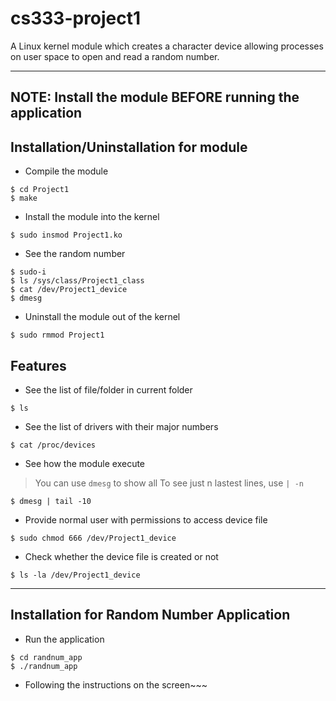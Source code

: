 # cs333-project1

A Linux kernel module which creates a character device allowing processes on user space to open and read a random number.

---
## NOTE: Install the module BEFORE running the application

## Installation/Uninstallation for module

- Compile the module
```shell
$ cd Project1
$ make
```
- Install the module into the kernel
```shell
$ sudo insmod Project1.ko
```

- See the random number
```shell
$ sudo-i
$ ls /sys/class/Project1_class
$ cat /dev/Project1_device
$ dmesg
```

- Uninstall the module out of the kernel
```shell
$ sudo rmmod Project1
```

## Features
- See the list of file/folder in current folder
```shell
$ ls
```
- See the list of drivers with their major numbers
```shell
$ cat /proc/devices
```

- See how the module execute
> You can use `dmesg` to show all
> To see just n lastest lines, use `| -n`
```shell
$ dmesg | tail -10
```
- Provide normal user with permissions to access device file
```shell
$ sudo chmod 666 /dev/Project1_device
```

- Check whether the device file is created or not
```shell
$ ls -la /dev/Project1_device
```

--- 
## Installation for Random Number Application
- Run the application
```shell
$ cd randnum_app
$ ./randnum_app
```

- Following the instructions on the screen~~~
